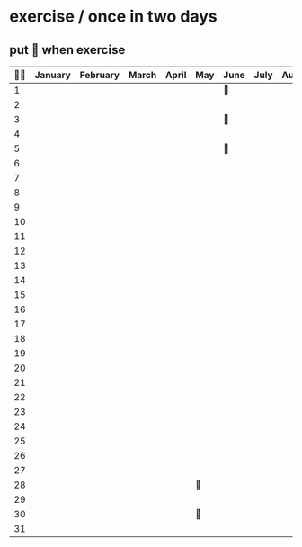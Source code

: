 # exercise / once in two days

## put :muscle: when exercise

| :weight_lifting_man: | January | February | March | April | May      | June     | July | August | Sept. | Oct. | Nov. | Dec. |
| -------------------- | ------- | -------- | ----- | ----- | -------- | -------- | ---- | ------ | ----- | ---- | ---- | ---- |
| 1                    |         |          |       |       |          | :muscle: |      |        |       |      |      |      |
| 2                    |         |          |       |       |          |          |      |        |       |      |      |      |
| 3                    |         |          |       |       |          | :muscle: |      |        |       |      |      |      |
| 4                    |         |          |       |       |          |          |      |        |       |      |      |      |
| 5                    |         |          |       |       |          | :muscle: |      |        |       |      |      |      |
| 6                    |         |          |       |       |          |          |      |        |       |      |      |      |
| 7                    |         |          |       |       |          |          |      |        |       |      |      |      |
| 8                    |         |          |       |       |          |          |      |        |       |      |      |      |
| 9                    |         |          |       |       |          |          |      |        |       |      |      |      |
| 10                   |         |          |       |       |          |          |      |        |       |      |      |      |
| 11                   |         |          |       |       |          |          |      |        |       |      |      |      |
| 12                   |         |          |       |       |          |          |      |        |       |      |      |      |
| 13                   |         |          |       |       |          |          |      |        |       |      |      |      |
| 14                   |         |          |       |       |          |          |      |        |       |      |      |      |
| 15                   |         |          |       |       |          |          |      |        |       |      |      |      |
| 16                   |         |          |       |       |          |          |      |        |       |      |      |      |
| 17                   |         |          |       |       |          |          |      |        |       |      |      |      |
| 18                   |         |          |       |       |          |          |      |        |       |      |      |      |
| 19                   |         |          |       |       |          |          |      |        |       |      |      |      |
| 20                   |         |          |       |       |          |          |      |        |       |      |      |      |
| 21                   |         |          |       |       |          |          |      |        |       |      |      |      |
| 22                   |         |          |       |       |          |          |      |        |       |      |      |      |
| 23                   |         |          |       |       |          |          |      |        |       |      |      |      |
| 24                   |         |          |       |       |          |          |      |        |       |      |      |      |
| 25                   |         |          |       |       |          |          |      |        |       |      |      |      |
| 26                   |         |          |       |       |          |          |      |        |       |      |      |      |
| 27                   |         |          |       |       |          |          |      |        |       |      |      |      |
| 28                   |         |          |       |       | :muscle: |          |      |        |       |      |      |      |
| 29                   |         |          |       |       |          |          |      |        |       |      |      |      |
| 30                   |         |          |       |       | :muscle: |          |      |        |       |      |      |      |
| 31                   |         |          |       |       |          |          |      |        |       |      |      |      |
